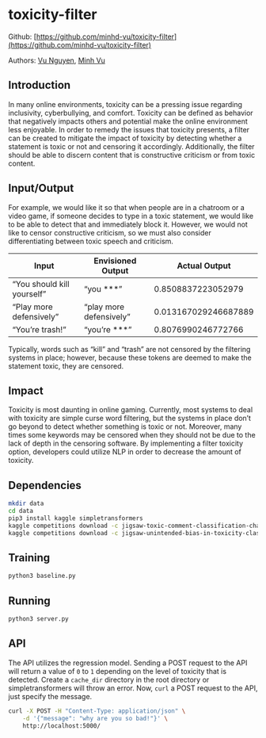 # toxicity-filter

Github: [https://github.com/minhd-vu/toxicity-filter](https://github.com/minhd-vu/toxicity-filter)

Authors: [Vu Nguyen](https://github.com/vnguyen3950), [Minh Vu](https://github.com/minhd-vu)


## Introduction

In many online environments, toxicity can be a pressing issue regarding inclusivity, cyberbullying, and comfort. Toxicity can be defined as behavior that negatively impacts others and potential make the online environment less enjoyable. In order to remedy the issues that toxicity presents, a filter can be created to mitigate the impact of toxicity by detecting whether a statement is toxic or not and censoring it accordingly. Additionally, the filter should be able to discern content that is constructive criticism or from toxic content.

## Input/Output

For example, we would like it so that when people are in a chatroom or a video game, if someone decides to type in a toxic statement, we would like to be able to detect that and immediately block it. However, we would not like to censor constructive criticism, so we must also consider differentiating between toxic speech and criticism.

| Input                      | Envisioned Output       | Actual Output        |
| -------------------------- | ----------------------- | -------------------- |
| “You should kill yourself” | “you ***”               | 0.8508837223052979   |
| “Play more defensively”    | “play more defensively” | 0.013167029246687889 |
| “You’re trash!”            | “you’re ***”            | 0.8076990246772766   |

Typically, words such as “kill” and “trash” are not censored by the filtering systems in place; however, because these tokens are deemed to make the statement toxic, they are censored.

## Impact

Toxicity is most daunting in online gaming. Currently, most systems to deal with toxicity are simple curse word filtering, but the systems in place don’t go beyond to detect whether something is toxic or not. Moreover, many times some keywords may be censored when they should not be due to the lack of depth in the censoring software. By implementing a filter toxicity option, developers could utilize NLP in order to decrease the amount of toxicity.

## Dependencies
```sh
mkdir data
cd data
pip3 install kaggle simpletransformers
kaggle competitions download -c jigsaw-toxic-comment-classification-challenge
kaggle competitions download -c jigsaw-unintended-bias-in-toxicity-classification
```

## Training
```sh
python3 baseline.py
```

## Running
```sh
python3 server.py
```

## API

The API utilizes the regression model.
Sending a POST request to the API will return a value of `0` to `1` depending on the level of toxicity that is detected.
Create a `cache_dir` directory in the root directory or simpletransformers will throw an error.
Now, `curl` a POST request to the API, just specify the message.

```sh
curl -X POST -H "Content-Type: application/json" \
    -d '{"message": "why are you so bad!"}' \
    http://localhost:5000/
```
